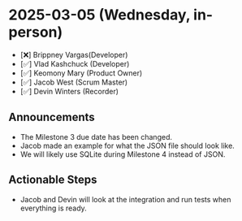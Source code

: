 # 2025-03-05 (Wednesday, in-person)
- [❌] Brippney Vargas(Developer)
- [✅] Vlad Kashchuck (Developer)
- [✅] Keomony Mary (Product Owner)
- [✅] Jacob West (Scrum Master)
- [✅] Devin Winters (Recorder)

## Announcements
- The Milestone 3 due date has been changed.
- Jacob made an example for what the JSON file should look like.
- We will likely use SQLite during Milestone 4 instead of JSON.

## Actionable Steps
- Jacob and Devin will look at the integration and run tests when everything is ready.
